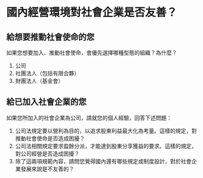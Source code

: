 # 國內經營環境對社會企業是否友善？

## 給想要推動社會使命的您

如果您想要加入、推動社會使命，會優先選擇哪種型態的組織？為什麼？

1. 公司
2. 社團法人（包括有限合夥）
3. 財團法人（基金會）

## 給已加入社會企業的您

如果您所加入的社會企業為公司，請就您的個人經驗，回答下述問題：

1. 公司法規定要以營利為目的，以追求股東利益最大化為考量。這樣的規定，對推動社會使命是否造成困擾？
2. 公司法相關規定要求盈餘分派，才能達到股東分享獲益的要求。這樣的規定，對公司經營是否造成困擾？
3. 除了這兩項規範內容，請問您覺得國內還有哪些規定或制度設計，對於社會企業發展來說是不友善的？
